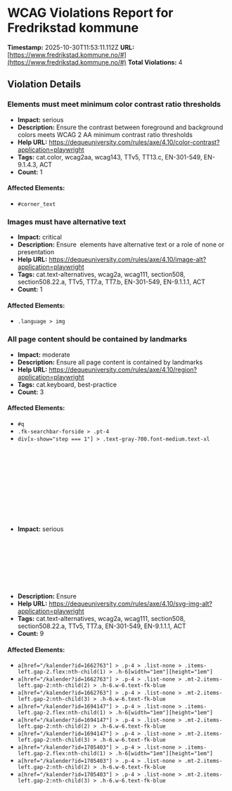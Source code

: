 # WCAG Violations Report for Fredrikstad kommune

**Timestamp:** 2025-10-30T11:53:11.112Z
**URL:** [https://www.fredrikstad.kommune.no/#](https://www.fredrikstad.kommune.no/#)
**Total Violations:** 4

## Violation Details

### Elements must meet minimum color contrast ratio thresholds

- **Impact:** serious
- **Description:** Ensure the contrast between foreground and background colors meets WCAG 2 AA minimum contrast ratio thresholds
- **Help URL:** https://dequeuniversity.com/rules/axe/4.10/color-contrast?application=playwright
- **Tags:** cat.color, wcag2aa, wcag143, TTv5, TT13.c, EN-301-549, EN-9.1.4.3, ACT
- **Count:** 1

#### Affected Elements:

- `#corner_text`

### Images must have alternative text

- **Impact:** critical
- **Description:** Ensure <img> elements have alternative text or a role of none or presentation
- **Help URL:** https://dequeuniversity.com/rules/axe/4.10/image-alt?application=playwright
- **Tags:** cat.text-alternatives, wcag2a, wcag111, section508, section508.22.a, TTv5, TT7.a, TT7.b, EN-301-549, EN-9.1.1.1, ACT
- **Count:** 1

#### Affected Elements:

- `.language > img`

### All page content should be contained by landmarks

- **Impact:** moderate
- **Description:** Ensure all page content is contained by landmarks
- **Help URL:** https://dequeuniversity.com/rules/axe/4.10/region?application=playwright
- **Tags:** cat.keyboard, best-practice
- **Count:** 3

#### Affected Elements:

- `#q`
- `.fk-searchbar-forside > .pt-4`
- `div[x-show="step === 1"] > .text-gray-700.font-medium.text-xl`

### <svg> elements with an img role must have an alternative text

- **Impact:** serious
- **Description:** Ensure <svg> elements with an img, graphics-document or graphics-symbol role have an accessible text
- **Help URL:** https://dequeuniversity.com/rules/axe/4.10/svg-img-alt?application=playwright
- **Tags:** cat.text-alternatives, wcag2a, wcag111, section508, section508.22.a, TTv5, TT7.a, EN-301-549, EN-9.1.1.1, ACT
- **Count:** 9

#### Affected Elements:

- `a[href="/kalender?id=1662763"] > .p-4 > .list-none > .items-left.gap-2.flex:nth-child(1) > .h-6[width="1em"][height="1em"]`
- `a[href="/kalender?id=1662763"] > .p-4 > .list-none > .mt-2.items-left.gap-2:nth-child(2) > .h-6.w-6.text-fk-blue`
- `a[href="/kalender?id=1662763"] > .p-4 > .list-none > .mt-2.items-left.gap-2:nth-child(3) > .h-6.w-6.text-fk-blue`
- `a[href="/kalender?id=1694147"] > .p-4 > .list-none > .items-left.gap-2.flex:nth-child(1) > .h-6[width="1em"][height="1em"]`
- `a[href="/kalender?id=1694147"] > .p-4 > .list-none > .mt-2.items-left.gap-2:nth-child(2) > .h-6.w-6.text-fk-blue`
- `a[href="/kalender?id=1694147"] > .p-4 > .list-none > .mt-2.items-left.gap-2:nth-child(3) > .h-6.w-6.text-fk-blue`
- `a[href="/kalender?id=1705403"] > .p-4 > .list-none > .items-left.gap-2.flex:nth-child(1) > .h-6[width="1em"][height="1em"]`
- `a[href="/kalender?id=1705403"] > .p-4 > .list-none > .mt-2.items-left.gap-2:nth-child(2) > .h-6.w-6.text-fk-blue`
- `a[href="/kalender?id=1705403"] > .p-4 > .list-none > .mt-2.items-left.gap-2:nth-child(3) > .h-6.w-6.text-fk-blue`
